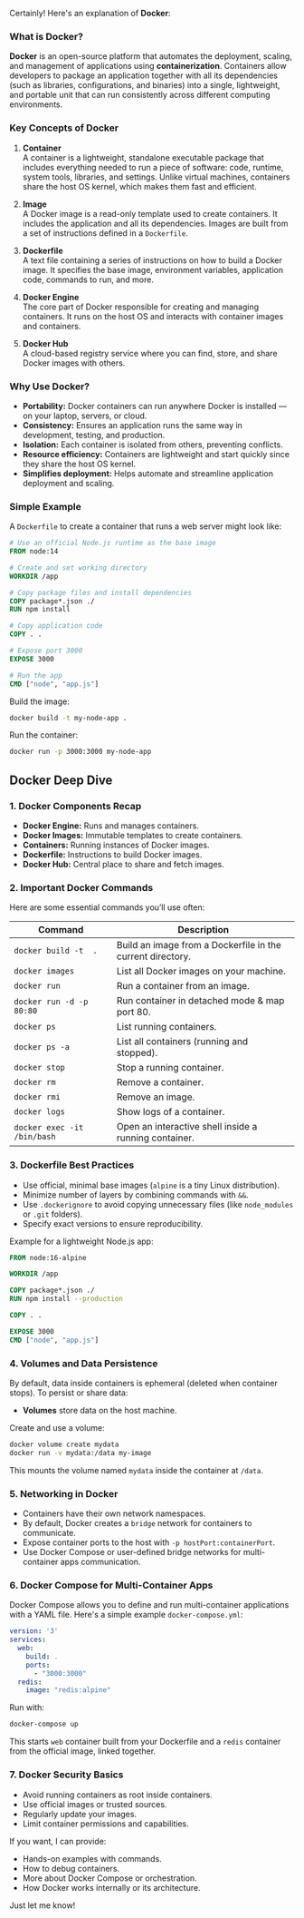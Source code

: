 Certainly! Here's an explanation of **Docker**:

### What is Docker?

**Docker** is an open-source platform that automates the deployment, scaling, and management of applications using **containerization**. Containers allow developers to package an application together with all its dependencies (such as libraries, configurations, and binaries) into a single, lightweight, and portable unit that can run consistently across different computing environments.

### Key Concepts of Docker

1. **Container**  
   A container is a lightweight, standalone executable package that includes everything needed to run a piece of software: code, runtime, system tools, libraries, and settings. Unlike virtual machines, containers share the host OS kernel, which makes them fast and efficient.

2. **Image**  
   A Docker image is a read-only template used to create containers. It includes the application and all its dependencies. Images are built from a set of instructions defined in a `Dockerfile`.

3. **Dockerfile**  
   A text file containing a series of instructions on how to build a Docker image. It specifies the base image, environment variables, application code, commands to run, and more.

4. **Docker Engine**  
   The core part of Docker responsible for creating and managing containers. It runs on the host OS and interacts with container images and containers.

5. **Docker Hub**  
   A cloud-based registry service where you can find, store, and share Docker images with others.

### Why Use Docker?

- **Portability:** Docker containers can run anywhere Docker is installed — on your laptop, servers, or cloud.
- **Consistency:** Ensures an application runs the same way in development, testing, and production.
- **Isolation:** Each container is isolated from others, preventing conflicts.
- **Resource efficiency:** Containers are lightweight and start quickly since they share the host OS kernel.
- **Simplifies deployment:** Helps automate and streamline application deployment and scaling.

### Simple Example

A `Dockerfile` to create a container that runs a web server might look like:

```Dockerfile
# Use an official Node.js runtime as the base image
FROM node:14

# Create and set working directory
WORKDIR /app

# Copy package files and install dependencies
COPY package*.json ./
RUN npm install

# Copy application code
COPY . .

# Expose port 3000
EXPOSE 3000

# Run the app
CMD ["node", "app.js"]
```

Build the image:

```bash
docker build -t my-node-app .
```

Run the container:

```bash
docker run -p 3000:3000 my-node-app
```



## Docker Deep Dive

### 1. Docker Components Recap

- **Docker Engine:** Runs and manages containers.
- **Docker Images:** Immutable templates to create containers.
- **Containers:** Running instances of Docker images.
- **Dockerfile:** Instructions to build Docker images.
- **Docker Hub:** Central place to share and fetch images.

### 2. Important Docker Commands

Here are some essential commands you’ll use often:

| Command                         | Description                                                  |
|--------------------------------|--------------------------------------------------------------|
| `docker build -t  .`     | Build an image from a Dockerfile in the current directory.   |
| `docker images`                 | List all Docker images on your machine.                       |
| `docker run `            | Run a container from an image.                                |
| `docker run -d -p 80:80 ` | Run container in detached mode & map port 80.                |
| `docker ps`                    | List running containers.                                     |
| `docker ps -a`                 | List all containers (running and stopped).                   |
| `docker stop `   | Stop a running container.                                     |
| `docker rm `     | Remove a container.                                           |
| `docker rmi `            | Remove an image.                                              |
| `docker logs `   | Show logs of a container.                                    |
| `docker exec -it  /bin/bash` | Open an interactive shell inside a running container. |

### 3. Dockerfile Best Practices

- Use official, minimal base images (`alpine` is a tiny Linux distribution).
- Minimize number of layers by combining commands with `&&`.
- Use `.dockerignore` to avoid copying unnecessary files (like `node_modules` or `.git` folders).
- Specify exact versions to ensure reproducibility.
  
Example for a lightweight Node.js app:

```Dockerfile
FROM node:16-alpine

WORKDIR /app

COPY package*.json ./
RUN npm install --production

COPY . .

EXPOSE 3000
CMD ["node", "app.js"]
```

### 4. Volumes and Data Persistence

By default, data inside containers is ephemeral (deleted when container stops). To persist or share data:

- **Volumes** store data on the host machine.

Create and use a volume:

```bash
docker volume create mydata
docker run -v mydata:/data my-image
```

This mounts the volume named `mydata` inside the container at `/data`.

### 5. Networking in Docker

- Containers have their own network namespaces.
- By default, Docker creates a `bridge` network for containers to communicate.
- Expose container ports to the host with `-p hostPort:containerPort`.
- Use Docker Compose or user-defined bridge networks for multi-container apps communication.

### 6. Docker Compose for Multi-Container Apps

Docker Compose allows you to define and run multi-container applications with a YAML file. Here's a simple example `docker-compose.yml`:

```yaml
version: '3'
services:
  web:
    build: .
    ports:
      - "3000:3000"
  redis:
    image: "redis:alpine"
```

Run with:

```bash
docker-compose up
```

This starts `web` container built from your Dockerfile and a `redis` container from the official image, linked together.

### 7. Docker Security Basics

- Avoid running containers as root inside containers.
- Use official images or trusted sources.
- Regularly update your images.
- Limit container permissions and capabilities.

If you want, I can provide:

- Hands-on examples with commands.
- How to debug containers.
- More about Docker Compose or orchestration.
- How Docker works internally or its architecture.

Just let me know!
